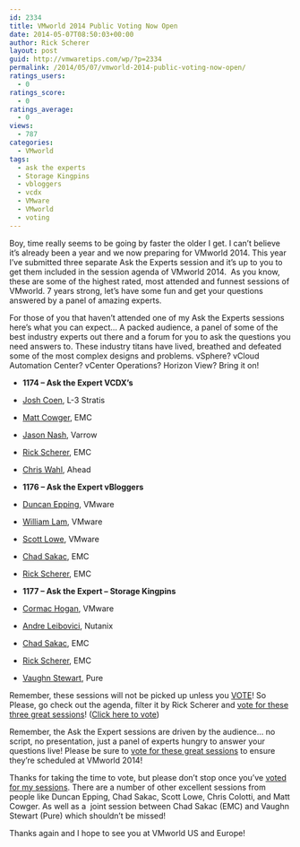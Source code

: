 ```yaml
---
id: 2334
title: VMworld 2014 Public Voting Now Open
date: 2014-05-07T08:50:03+00:00
author: Rick Scherer
layout: post
guid: http://vmwaretips.com/wp/?p=2334
permalink: /2014/05/07/vmworld-2014-public-voting-now-open/
ratings_users:
  - 0
ratings_score:
  - 0
ratings_average:
  - 0
views:
  - 787
categories:
  - VMworld
tags:
  - ask the experts
  - Storage Kingpins
  - vbloggers
  - vcdx
  - VMware
  - VMworld
  - voting
---
```

Boy, time really seems to be going by faster the older I get. I can&#8217;t believe it&#8217;s already been a year and we now preparing for VMworld 2014. This year I&#8217;ve submitted three separate Ask the Experts session and it&#8217;s up to you to get them included in the session agenda of VMworld 2014.  As you know, these are some of the highest rated, most attended and funnest sessions of VMworld. 7 years strong, let&#8217;s have some fun and get your questions answered by a panel of amazing experts.

For those of you that haven&#8217;t attended one of my Ask the Experts sessions here&#8217;s what you can expect&#8230; A packed audience, a panel of some of the best industry experts out there and a forum for you to ask the questions you need answers to. These industry titans have lived, breathed and defeated some of the most complex designs and problems. vSphere? vCloud Automation Center? vCenter Operations? Horizon View? Bring it on!

  * **1174 &#8211; Ask the Expert VCDX&#8217;s**
  * <a href="https://twitter.com/joshcoen" target="_blank">Josh Coen</a>, L-3 Stratis
  * <a href="https://twitter.com/mcowger" target="_blank">Matt Cowger</a>, EMC
  * <a href="https://twitter.com/TheJasonNash" target="_blank">Jason Nash</a>, Varrow
  * <a href="http://www.twitter.com/rick_vmwaretips" target="_blank">Rick Scherer</a>, EMC
  * <a href="https://twitter.com/ChrisWahl" target="_blank">Chris Wahl</a>, Ahead

  * **1176 &#8211; Ask the Expert vBloggers**
  * <a href="https://twitter.com/DuncanYB" target="_blank">Duncan Epping</a>, VMware
  * <a href="https://twitter.com/lamw" target="_blank">William Lam</a>, VMware
  * <a href="https://twitter.com/scott_lowe" target="_blank">Scott Lowe</a>, VMware
  * <a href="https://twitter.com/sakacc" target="_blank">Chad Sakac</a>, EMC
  * <a href="http://www.twitter.com/rick_vmwaretips" target="_blank">Rick Scherer</a>, EMC

  * **1177 &#8211; Ask the Expert &#8211; Storage Kingpins**
  * <a href="https://twitter.com/CormacJHogan" target="_blank">Cormac Hogan</a>, VMware
  * <a href="https://twitter.com/andreleibovici" target="_blank">Andre Leibovici</a>, Nutanix
  * <a href="https://twitter.com/sakacc" target="_blank">Chad Sakac</a>, EMC
  * <a href="http://www.twitter.com/rick_vmwaretips" target="_blank">Rick Scherer</a>, EMC
  * <a href="https://twitter.com/vStewed" target="_blank">Vaughn Stewart</a>, Pure

Remember, these sessions will not be picked up unless you <a href="http://www.vmworld.com/voting.jspa" target="_blank">VOTE</a>! So Please, go check out the agenda, filter it by Rick Scherer and <a href="http://www.vmworld.com/voting.jspa" target="_blank">vote for these three great sessions</a>! (<a href="http://www.vmworld.com/voting.jspa" target="_blank">Click here to vote</a>)

Remember, the Ask the Expert sessions are driven by the audience… no script, no presentation, just a panel of experts hungry to answer your questions live! Please be sure to <a title="VMworld Session Voting" href="http://www.vmworld.com/voting.jspa" target="_blank">vote for these great sessions</a> to ensure they’re scheduled at VMworld 2014!

Thanks for taking the time to vote, but please don’t stop once you’ve <a title="VMworld Session Voting" href="http://www.vmworld.com/voting.jspa" target="_blank">voted for my sessions</a>. There are a number of other excellent sessions from people like Duncan Epping, Chad Sakac, Scott Lowe, Chris Colotti, and Matt Cowger. As well as a  joint session between Chad Sakac (EMC) and Vaughn Stewart (Pure) which shouldn’t be missed!

Thanks again and I hope to see you at VMworld US and Europe!